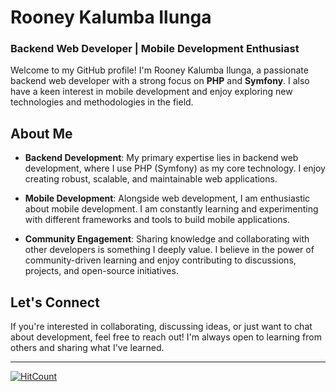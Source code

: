 # Rooney Kalumba Ilunga

### Backend Web Developer | Mobile Development Enthusiast

Welcome to my GitHub profile! I'm Rooney Kalumba Ilunga, a passionate backend web developer with a strong focus on **PHP** and **Symfony**. I also have a keen interest in mobile development and enjoy exploring new technologies and methodologies in the field.

## About Me

- **Backend Development**: My primary expertise lies in backend web development, where I use PHP (Symfony) as my core technology. I enjoy creating robust, scalable, and maintainable web applications.
  
- **Mobile Development**: Alongside web development, I am enthusiastic about mobile development. I am constantly learning and experimenting with different frameworks and tools to build mobile applications.

- **Community Engagement**: Sharing knowledge and collaborating with other developers is something I deeply value. I believe in the power of community-driven learning and enjoy contributing to discussions, projects, and open-source initiatives.

## Let's Connect

If you're interested in collaborating, discussing ideas, or just want to chat about development, feel free to reach out! I'm always open to learning from others and sharing what I've learned.

---
  [![HitCount](https://hits.dwyl.com/rooneyi/https://githubcom/rooneyi/rooneyi.svg?style=flat-square&show=unique)](http://hits.dwyl.com/rooneyi/https://githubcom/rooneyi/rooneyi)
